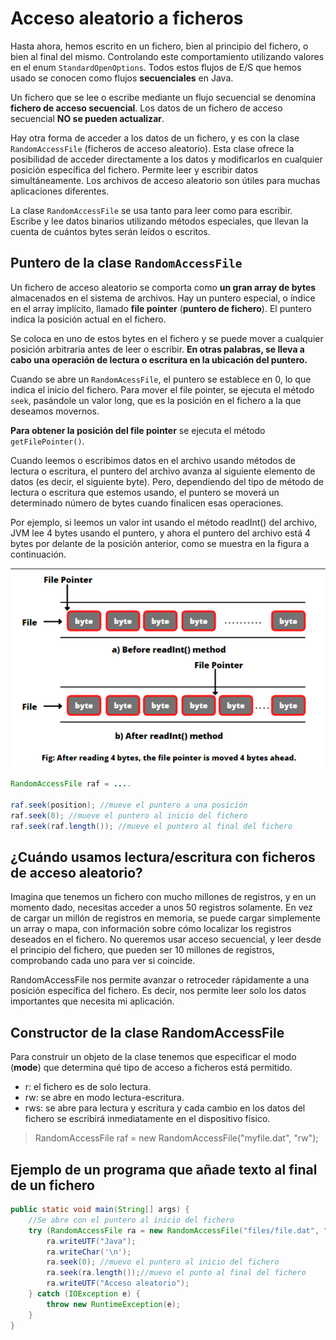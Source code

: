 # Acceso aleatorio a ficheros

Hasta ahora, hemos escrito en un fichero, bien al principio del fichero, o bien al final del mismo. Controlando este comportamiento utilizando valores en el enum `StandardOpenOptions`.
Todos estos flujos de E/S que hemos usado se conocen como flujos **secuenciales** en Java.

Un fichero que se lee o escribe mediante un flujo secuencial se denomina **fichero de acceso secuencial**. Los datos de un fichero de acceso secuencial **NO se pueden actualizar**.

Hay otra forma de acceder a los datos de un fichero, y es con la clase `RandomAccessFile` (ficheros de acceso aleatorio). Esta clase ofrece la posibilidad de acceder directamente a los datos y modificarlos en cualquier posición específica del fichero. Permite leer y escribir datos simultáneamente. Los archivos de acceso aleatorio son útiles para muchas aplicaciones diferentes.

La clase `RandomAccessFile` se usa tanto para leer como para escribir. Escribe y lee datos binarios utilizando métodos especiales, que llevan la cuenta de cuántos bytes serán leídos o escritos.

## Puntero de la clase `RandomAccessFile`

Un fichero de acceso aleatorio se comporta como **un gran array de bytes** almacenados en el sistema de archivos.
Hay un puntero especial, o índice en el array implícito, llamado **file pointer** (**puntero de fichero**). El puntero indica la posición actual en el fichero.

Se coloca en uno de estos bytes en el fichero y se puede mover a cualquier posición arbitraria antes de leer o escribir.
**En otras palabras, se lleva a cabo una operación de lectura o escritura en la ubicación del puntero.**

Cuando se abre un `RandomAcessFile`, el puntero se establece en 0, lo que indica el inicio del fichero. Para mover el file pointer, se ejecuta el método `seek`, pasándole un valor long, que es la posición en el fichero a la que deseamos movernos.

**Para obtener la posición del file pointer** se ejecuta el método `getFilePointer()`.

Cuando leemos o escribimos datos en el archivo usando métodos de lectura o escritura, el puntero del archivo avanza al siguiente elemento de datos (es decir, el siguiente byte). Pero, dependiendo del tipo de método de lectura o escritura que estemos usando, el puntero se moverá un determinado número de bytes cuando finalicen esas operaciones.

Por ejemplo, si leemos un valor int usando el método readInt() del archivo, JVM lee 4 bytes usando el puntero, y ahora el puntero del archivo está 4 bytes por delante de la posición anterior, como se muestra en la figura a continuación.

![JavaIO](../img/ud1/7randomfile.png)

```java
RandomAccessFile raf = ....

raf.seek(position); //mueve el puntero a una posición
raf.seek(0); //mueve el puntero al inicio del fichero
raf.seek(raf.length()); //mueve el puntero al final del fichero
```

## ¿Cuándo usamos lectura/escritura con ficheros de acceso aleatorio?

Imagina que tenemos un fichero con mucho millones de registros, y en un momento dado, necesitas acceder a unos 50 registros solamente. En vez de cargar un millón de registros en memoria, se puede cargar simplemente un array o mapa, con información sobre cómo localizar los registros deseados en el fichero.
No queremos usar acceso secuencial, y leer desde el principio del fichero, que pueden ser 10 millones de registros, comprobando cada uno para ver si coincide.

RandomAccessFile nos permite avanzar o retroceder rápidamente a una posición específica del fichero. Es decir, nos permite leer solo los datos importantes que necesita mi aplicación.

## Constructor de la clase RandomAccessFile

Para construir un objeto de la clase tenemos que especificar el modo (**mode**) que determina qué tipo de acceso a ficheros está permitido.

+ r: el fichero es de solo lectura.
+ rw: se abre en modo lectura-escritura.
+ rws: se abre para lectura y escritura y cada cambio en los datos del fichero se escribirá inmediatamente en el dispositivo físico.

> RandomAccessFile raf = new RandomAccessFile("myfile.dat", "rw");

## Ejemplo de un programa que añade texto al final de un fichero

```java
public static void main(String[] args) {
    //Se abre con el puntero al inicio del fichero
    try (RandomAccessFile ra = new RandomAccessFile("files/file.dat", "rw")) {
        ra.writeUTF("Java");
        ra.writeChar('\n');
        ra.seek(0); //muevo el puntero al inicio del fichero
        ra.seek(ra.length());//muevo el punto al final del fichero
        ra.writeUTF("Acceso aleatorio");
    } catch (IOException e) {
        throw new RuntimeException(e);
    }
}
```
